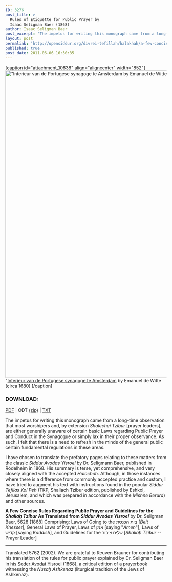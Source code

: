 ```yaml
---
ID: 3276
post_title: >
  Rules of Etiquette for Public Prayer by
  Isaac Seligman Baer (1868)
author: Isaac Seligman Baer
post_excerpt: 'The impetus for writing this monograph came from a long-time observation that most worshipers and, by extension <em>Shalechei Tzibur</em> [prayer leaders], are either generally unaware of certain basic Laws regarding Public Prayer and Conduct in the Synagogue or simply lax in their proper observance. As such, I felt that there is a need to refresh in the minds of the general public certain fundamental regulations in these areas. I have chosen to translate the prefatory pages relating to these matters from the classic <em>Siddur Avodas Yisroel</em> by Dr. Seligmann Baer, published in Rödelheim in 1868. His summary is terse, yet comprehensive, and very closely aligned with the accepted <em>Halochoh</em>. Although, in those instances where there is a difference from commonly accepted practice and custom, I have tried to augment his text with instructions found in the popular <em>Siddur Tefilas Kol Peh</em> (TKP, Shaliach Tzibur edition, published by Eshkol, Jerusalem, and which was prepared in accordance with the <em>Mishne Berura</em>) and other sources.'
layout: post
permalink: 'http://opensiddur.org/divrei-tefillah/halakhah/a-few-concise-rules-regarding-public-prayer-and-guidelines-for-the-shalia%e1%b8%a5-tzibur-dr-seligman-baer-trans-reuven-brauner/'
published: true
post_date: 2011-06-06 16:30:35
---
```

[caption id="attachment_10838" align="aligncenter" width="852"]<a href="http://opensiddur.org/wp-content/uploads/2011/06/Emanuel_de_Witte_-_Interieur_van_de_Portugese_synagoge_te_Amsterdam.jpg"><img src="http://opensiddur.org/wp-content/uploads/2011/06/Emanuel_de_Witte_-_Interieur_van_de_Portugese_synagoge_te_Amsterdam.jpg" alt="&quot;Interieur van de Portugese synagoge te Amsterdam by Emanuel de Witte (circa 1680) " width="852" height="960" class="size-full wp-image-10838" /></a> "<a href="https://commons.wikimedia.org/wiki/File:Emanuel_de_Witte_-_Interieur_van_de_Portugese_synagoge_te_Amsterdam.jpg">Interieur van de Portugese synagoge te Amsterdam</a> by Emanuel de Witte (circa 1680) [/caption]

<h3>DOWNLOAD:</h3>

<a href="http://opensiddur.org/wp-content/uploads/2011/06/Seligman-Baer-Seder-Avodat-Yisrael-Halakhot-of-Public-Prayer-trans.-Reuven-Brauner.pdf">PDF</a> | ODT <a href="http://opensiddur.org/wp-content/uploads/2011/06/Seligman-Baer-Seder-Avodat-Yisrael-Halakhot-of-Public-Prayer-trans.-Reuven-Brauner.zip">(zip)</a> | <a href="http://opensiddur.org/wp-content/uploads/2011/06/Seligman-Baer-Seder-Avodat-Yisrael-Halakhot-of-Public-Prayer-trans.-Reuven-Brauner.txt">TXT</a>

The impetus for writing this monograph came from a long-time observation that most worshipers and, by extension <em>Shalechei Tzibur</em> [prayer leaders], are either generally unaware of certain basic Laws regarding Public Prayer and Conduct in the Synagogue or simply lax in their proper observance. As such, I felt that there is a need to refresh in the minds of the general public certain fundamental regulations in these areas.

I have chosen to translate the prefatory pages relating to these matters from the classic <em>Siddur Avodas Yisroel</em> by Dr. Seligmann Baer, published in Rödelheim in 1868. His summary is terse, yet comprehensive, and very closely aligned with the accepted <em>Halochoh</em>. Although, in those instances where there is a difference from commonly accepted practice and custom, I have tried to augment his text with instructions found in the popular <em>Siddur Tefilas Kol Peh</em> (TKP, Shaliach Tzibur edition, published by Eshkol, Jerusalem, and which was prepared in accordance with the <em>Mishne Berura</em>) and other sources.

<strong>A Few Concise Rules Regarding Public Prayer and Guidelines for the <em>Shaliaḥ Tzibur</em>
As Translated from <em>Siddur Avodas Yisroel</em></strong> by Dr. Seligman Baer, 5628 [1868]
Comprising: Laws of Going to the בית הכנסת [<em>Beit Knesset</em>], General Laws of Prayer, Laws of אמן [saying "<em>Amen</em>"], Laws of קדיש [saying <em>Kaddish</em>], and Guidelines for the שליח ציבור [<em>Shaliaḥ Tzibur</em> -- Prayer Leader]

<hr />

Translated 5762 (2002). We are grateful to Reuven Brauner for contributing his translation of the rules for public prayer explained by Dr. Seligman Baer in his <a href="http://opensiddur.org/2010/07/seder-avodat-yisroel-by-r-seligman-baer-1868/">Seder Avodat Yisroel</a> (1868), a critical edition of a prayerbook witnessing the <em>Nusaḥ Ashkenaz</em> (liturgical tradition of the Jews of Ashkenaz).
